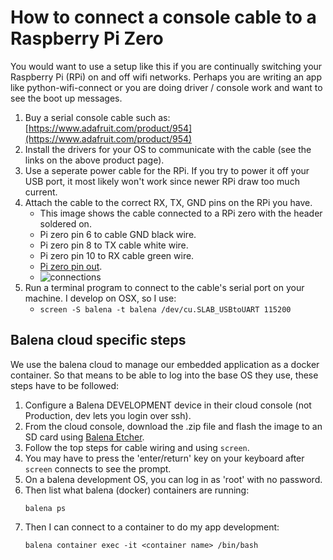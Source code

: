 # How to connect a console cable to a Raspberry Pi Zero

You would want to use a setup like this if you are continually switching your Raspberry Pi (RPi) on and off wifi networks.  Perhaps you are writing an app like python-wifi-connect or you are doing driver / console work and want to see the boot up messages.

1. Buy a serial console cable such as: [https://www.adafruit.com/product/954](https://www.adafruit.com/product/954)
1. Install the drivers for your OS to communicate with the cable (see the links on the above product page).
1. Use a seperate power cable for the RPi.  If you try to power it off your USB port, it most likely won't work since newer RPi draw too much current.
1. Attach the cable to the correct RX, TX, GND pins on the RPi you have.
    * This image shows the cable connected to a RPi zero with the header soldered on.
    * Pi zero pin 6 to cable GND black wire.
    * Pi zero pin 8 to TX cable white wire.
    * Pi zero pin 10 to RX cable green wire.
    * [Pi zero pin out](https://pinout.xyz/pinout/serial_pi_zero).
    * ![connections](images/pi_zero_console_cable.png?raw=true) 
1. Run a terminal program to connect to the cable's serial port on your machine.  I develop on OSX, so I use:
    * `screen -S balena -t balena /dev/cu.SLAB_USBtoUART 115200`


## Balena cloud specific steps

We use the balena cloud to manage our embedded application as a docker container.   So that means to be able to log into the base OS they use, these steps have to be followed:

1. Configure a Balena DEVELOPMENT device in their cloud console (not Production, dev lets you login over ssh).
1. From the cloud console, download the .zip file and flash the image to an SD card using [Balena Etcher](https://www.balena.io/etcher/).
1. Follow the top steps for cable wiring and using `screen`.
1. You may have to press the 'enter/return' key on your keyboard after `screen` connects to see the prompt.
1. On a balena development OS, you can log in as 'root' with no password.
1. Then list what balena (docker) containers are running:
    ```
    balena ps
    ```
1. Then I can connect to a container to do my app development:
    ```
    balena container exec -it <container name> /bin/bash
    ```



